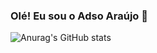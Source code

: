 ### Olé! Eu sou o Adso Araújo 👋

![Anurag's GitHub stats](https://github-readme-stats.vercel.app/api?username=AdsoAraujo&?theme=transparent_icons=true)
<!--
**AdsoAraujo/AdsoAraujo** is a ✨ _special_ ✨ repository because its `README.md` (this file) appears on your GitHub profile.

Here are some ideas to get you started:

- 🔭 I’m currently working on ...
- 🌱 I’m currently learning ...
- 👯 I’m looking to collaborate on ...
- 🤔 I’m looking for help with ...
- 💬 Ask me about ...
- 📫 How to reach me: ...
- 😄 Pronouns: ...
- ⚡ Fun fact: ...
-->
